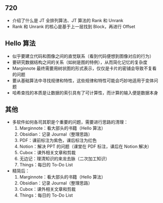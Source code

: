 ## 720
- 介绍了什么是 JT 全排列算法、JT 算法的 Rank 和 Unrank
- Rank 和 Unrank 的核心是基于上一层找到 Block，再进行 Offset
## Hello 算法
- 似乎要建立代码和图像之间的直觉联系（看到代码便想到图像对应的行为）
- 要研究数据结构之间的关系（如树是图的特例），从而简化记忆的复杂度
- Marginnote 最终需要用树状图的形式表示，仅仅是卡片的密铺会导致不复看的问题
- 要从基础算法中寻找规律和特性，这些规律和特性可能会巧妙地适用于变体问题
- 哈希查找的本质是让数据的索引具有了可计算性，而计算的输入便是数据本身
## 其他
- 多软件如何各司其职是个重要的问题，需要进行思路的清理：
	1. Marginnote：看大部头的书籍（Hello 算法）
	2. Obsidian：记录 Journal（整理思路）
	3. PDF：课前标注为紫色，课后标注为红色
	4. Notion：解决 PPT 的问题（课堂在 PDF 标注，课后在 Notion 解决）
	5. Cubox：课外相关文章和剪裁
	6. 无边记：理清知识的来龙去脉（二次加工知识）
	7. Things：每日的 To-Do List
- 精简后：
	1. Marginnote：看大部头的书籍（Hello 算法）
	2. Obsidian：记录 Journal（整理思路）
	3. Cubox：课外相关文章和剪裁
	4. Things：每日的 To-Do List